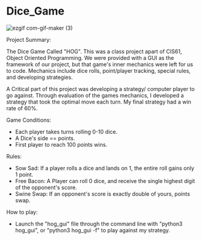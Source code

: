 # Dice_Game

![ezgif com-gif-maker (3)](https://user-images.githubusercontent.com/106642545/181392890-b1220645-f2af-4c76-97bb-afae370fac01.gif)


Project Summary: 

The Dice Game Called "HOG". This was a class project apart of CIS61, Object Oriented Programming.
We were provided with a GUI as the framework of our project, but that game's inner mechanics were left for us to code.
Mechanics include dice rolls, point/player tracking, special rules, and developing strategies.

A Critical part of this project was developing a strategy/ computer player to go against. Through evaluation of the games mechanics, 
I developed a strategy that took the optimal move each turn. My final strategy had a win rate of 60%.


Game Conditions:
- Each player takes turns rolling 0-10 dice.
- A Dice's side == points.
- First player to reach 100 points wins.

Rules:
- Sow Sad: If a player rolls a dice and lands on 1, the entire roll gains only 1 point.
- Free Bacon: A Player can roll 0 dice, and receive the single highest digit of the opponent's score.
- Swine Swap: If an opponent's score is exactly double of yours, points swap.

How to play:
- Launch the "hog_gui" file through the command line with "python3 hog_gui", or "python3 hog_gui -f" to play against my strategy.







